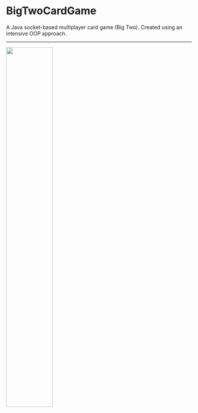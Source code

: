 # BigTwoCardGame

A Java socket-based multiplayer card game (Big Two). Created using an intensive OOP approach.

_____________________________________________________________________
<img src="https://github.com/Udaria2004/BigTwoCardGame/assets/100021736/4e30febe-2fd0-491f-a501-701c5a34a075" width="50%" height="50%" />

